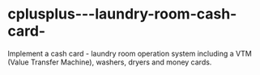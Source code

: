 cplusplus---laundry-room-cash-card-
===================================

Implement a cash card - laundry room operation system including a VTM  (Value Transfer Machine), washers, dryers and money cards.
